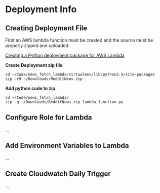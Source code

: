# Deployment Info


## Creating Deployment File

First an AWS lambda function must be created and the source must be properly zipped and uploaded.

[Creating a Python deployment package for AWS Lambda](https://docs.aws.amazon.com/lambda/latest/dg/lambda-python-how-to-create-deployment-package.html)

**Create Deployment zip file**

    cd ~/Code/news_fetch_lambda/virtualenv/lib/python3.5/site-packages
    zip -r9 ~/Downloads/RedditNews.zip .

**Add python code to zip**

    cd ~/Code/news_fetch_lambda/
	zip -g ~/Downloads/RedditNews.zip lambda_function.py

## Configure Role for Lambda

...


## Add Environment Variables to Lambda

...


## Create Cloudwatch Daily Trigger

...
